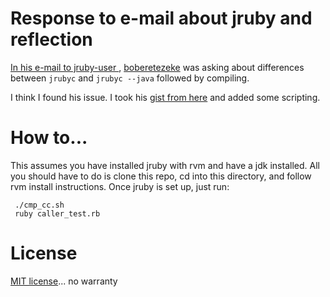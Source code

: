 # Response to e-mail about jruby and reflection

[ In his e-mail to jruby-user ]( http://markmail.org/message/eom22fof25t4wyu4 ), [boberetezeke](https://gist.github.com/boberetezeke) was asking about differences between `jrubyc` and `jrubyc --java` followed by compiling.

I think I found his issue. I took his [gist from here](https://gist.github.com/boberetezeke/ba919d3e45fca0f18a2d) and added some scripting.

# How to...

This assumes you have installed jruby with rvm and have a jdk installed. All you should have to do is clone this repo, cd into this directory, and follow rvm install instructions. Once jruby is set up, just run:

     ./cmp_cc.sh
     ruby caller_test.rb

# License

[MIT license](http://opensource.org/licenses/MIT)... no warranty
